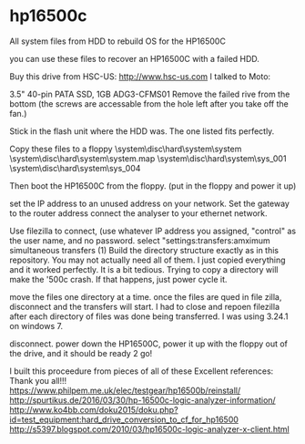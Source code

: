 # hp16500c
All system files from HDD to rebuild OS for the HP16500C

you can use these files to recover an HP16500C with a failed HDD.

Buy this drive from HSC-US:	http://www.hsc-us.com
I talked to Moto:

3.5" 40-pin PATA SSD, 1GB
ADG3-CFMS01
Remove the failed rive from the bottom (the screws are accessable from the hole left after you take off the fan.)

Stick in the flash unit where the HDD was. The one listed fits perfectly. 

Copy these files to a floppy
\system\disc\hard\system\system
\system\disc\hard\system\system.map
\system\disc\hard\system\sys_001
\system\disc\hard\system\sys_004

Then boot the HP16500C from the floppy. (put in the floppy and power it up)

set the IP address to an unused address on your network.
Set the gateway to the router address
connect the analyser to your ethernet network.

Use filezilla to connect, (use whatever IP address you assigned, "control" as the user name, and no password.  select "settings:transfers:amximum simultaneous transfers (1)
Build the directory structure exactly as in this repository. You may not actually need all of them. I just copied everything and it worked perfectly. It is a bit tedious. Trying to copy a directory will make the '500c crash. If that happens, just power cycle it. 

move the files one directory at a time. once the files are qued in file zilla, disconnect and the transfers will start. 
I had to close and repoen filezilla after each directory of files was done being transferred. I was using 3.24.1 on windows 7. 

disconnect. power down the HP16500C, power it up with the floppy out of the drive, and it should be ready 2 go! 

I built this proceedure from pieces of all of these Excellent references: Thank you all!!!
https://www.philpem.me.uk/elec/testgear/hp16500b/reinstall/
http://spurtikus.de/2016/03/30/hp-16500c-logic-analyzer-information/
http://www.ko4bb.com/doku2015/doku.php?id=test_equipment:hard_drive_conversion_to_cf_for_hp16500
http://s5397.blogspot.com/2010/03/hp16500c-logic-analyzer-x-client.html
